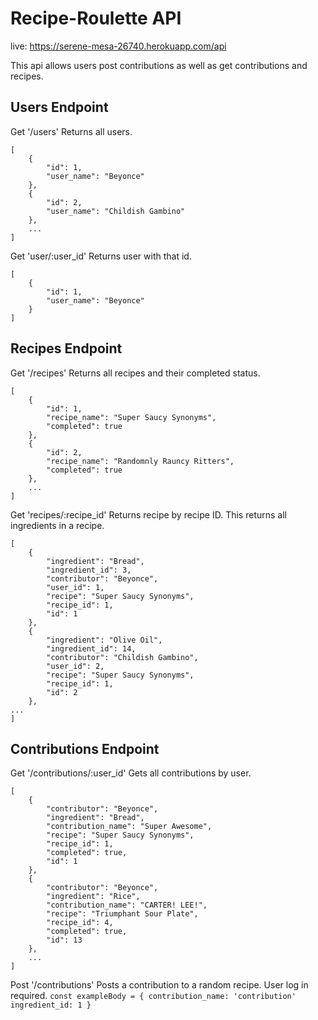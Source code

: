 # Recipe-Roulette API
live: https://serene-mesa-26740.herokuapp.com/api

This api allows users post contributions as well as get contributions and recipes.

## Users Endpoint

Get '/users'
 Returns all users.

```
[
    {
        "id": 1,
        "user_name": "Beyonce"
    },
    {
        "id": 2,
        "user_name": "Childish Gambino"
    },
    ...
]
```

Get 'user/:user_id'
    Returns user with that id.

```
[
    {
        "id": 1,
        "user_name": "Beyonce"
    }
]
```
## Recipes Endpoint

Get '/recipes'
 Returns all recipes and their completed status.
```
[
    {
        "id": 1,
        "recipe_name": "Super Saucy Synonyms",
        "completed": true
    },
    {
        "id": 2,
        "recipe_name": "Randomnly Rauncy Ritters",
        "completed": true
    },
    ...
]
```
Get 'recipes/:recipe_id'
    Returns recipe by recipe ID. This returns all ingredients in a recipe.
```
[
    {
        "ingredient": "Bread",
        "ingredient_id": 3,
        "contributor": "Beyonce",
        "user_id": 1,
        "recipe": "Super Saucy Synonyms",
        "recipe_id": 1,
        "id": 1
    },
    {
        "ingredient": "Olive Oil",
        "ingredient_id": 14,
        "contributor": "Childish Gambino",
        "user_id": 2,
        "recipe": "Super Saucy Synonyms",
        "recipe_id": 1,
        "id": 2
    },
...
]
```
## Contributions Endpoint

Get '/contributions/:user_id' 
 Gets all contributions by user.
```
[
    {
        "contributor": "Beyonce",
        "ingredient": "Bread",
        "contribution_name": "Super Awesome",
        "recipe": "Super Saucy Synonyms",
        "recipe_id": 1,
        "completed": true,
        "id": 1
    },
    {
        "contributor": "Beyonce",
        "ingredient": "Rice",
        "contribution_name": "CARTER! LEE!",
        "recipe": "Triumphant Sour Plate",
        "recipe_id": 4,
        "completed": true,
        "id": 13
    },
    ...
]
```
Post '/contributions'
    Posts a contribution to a random recipe. User log in required.
    ```
    const exampleBody = {
        contribution_name: 'contribution'
        ingredient_id: 1
    }
    ```
    